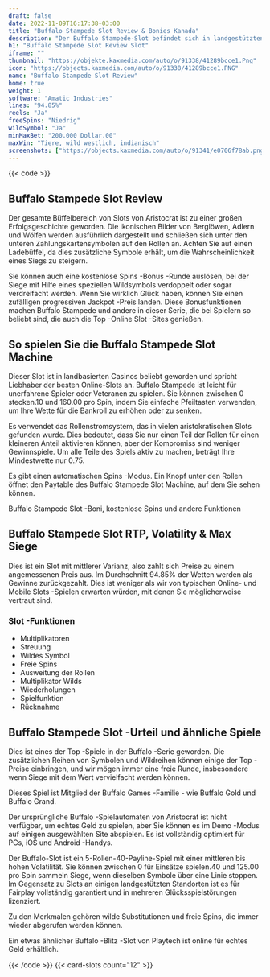 ```yaml
---
draft: false
date: 2022-11-09T16:17:38+03:00
title: "Buffalo Stampede Slot Review & Bonies Kanada"
description: "Der Buffalo Stampede-Slot befindet sich in landgestützten Casinos. Wir haben alle Details sowie Informationen zu einem ähnlichen Slot, den Sie online und auf Handys für echtes Geld spielen können."
h1: "Buffalo Stampede Slot Review Slot"
iframe: ""
thumbnail: "https://objekte.kaxmedia.com/auto/o/91338/41289bcce1.Png"
icon: "https://objects.kaxmedia.com/auto/o/91338/41289bcce1.PNG"
name: "Buffalo Stampede Slot Review"
home: true
weight: 1
software: "Amatic Industries"
lines: "94.85%"
reels: "Ja"
freeSpins: "Niedrig"
wildSymbol: "Ja"
minMaxBet: "200.000 Dollar.00"
maxWin: "Tiere, wild westlich, indianisch"
screenshots: ["https://objects.kaxmedia.com/auto/o/91341/e0706f78ab.png"]
---
```


{{< code >}}<h2>Buffalo Stampede Slot Review</h2><p>Der gesamte Büffelbereich von Slots von Aristocrat ist zu einer großen Erfolgsgeschichte geworden. Die ikonischen Bilder von Berglöwen, Adlern und Wölfen werden ausführlich dargestellt und schließen sich unter den unteren Zahlungskartensymbolen auf den Rollen an. Achten Sie auf einen Ladebüffel, da dies zusätzliche Symbole erhält, um die Wahrscheinlichkeit eines Siegs zu steigern.</p><p>Sie können auch eine kostenlose Spins -Bonus -Runde auslösen, bei der Siege mit Hilfe eines speziellen Wildsymbols verdoppelt oder sogar verdreifacht werden. Wenn Sie wirklich Glück haben, können Sie einen zufälligen progressiven Jackpot -Preis landen. Diese Bonusfunktionen machen Buffalo Stampede und andere in dieser Serie, die bei Spielern so beliebt sind, die auch die Top -Online Slot -Sites genießen.</p><h2>So spielen Sie die Buffalo Stampede Slot Machine</h2><p> Dieser Slot ist in landbasierten Casinos beliebt geworden und spricht Liebhaber der besten Online-Slots an. Buffalo Stampede ist leicht für unerfahrene Spieler oder Veteranen zu spielen. Sie können zwischen 0 stecken.10 und 160.00 pro Spin, indem Sie einfache Pfeiltasten verwenden, um Ihre Wette für die Bankroll zu erhöhen oder zu senken.</p><p>Es verwendet das Rollenstromsystem, das in vielen aristokratischen Slots gefunden wurde. Dies bedeutet, dass Sie nur einen Teil der Rollen für einen kleineren Anteil aktivieren können, aber der Kompromiss sind weniger Gewinnspiele. Um alle Teile des Spiels aktiv zu machen, beträgt Ihre Mindestwette nur 0.75.</p><p>Es gibt einen automatischen Spins -Modus. Ein Knopf unter den Rollen öffnet den Paytable des Buffalo Stampede Slot Machine, auf dem Sie sehen können.</p><p>Buffalo Stampede Slot -Boni, kostenlose Spins und andere Funktionen</p><h2>Buffalo Stampede Slot RTP, Volatility & Max Siege</h2><p>Dies ist ein Slot mit mittlerer Varianz, also zahlt sich Preise zu einem angemessenen Preis aus. Im Durchschnitt 94.85% der Wetten werden als Gewinne zurückgezahlt. Dies ist weniger als wir von typischen Online- und Mobile Slots -Spielen erwarten würden, mit denen Sie möglicherweise vertraut sind.</p><h3>
Slot -Funktionen</h3><ul>
<li></span>
Multiplikatoren</li>
<li></span>
Streuung</li>
<li></span>
Wildes Symbol</li>
<li></span>
Freie Spins</li>
<li></span>
Ausweitung der Rollen</li>
<li></span>
Multiplikator Wilds</li>
<li></span>
Wiederholungen</li>
<li></span>
Spielfunktion</li>
<li></span>
Rücknahme</li></ul><h2>Buffalo Stampede Slot -Urteil und ähnliche Spiele</h2><p>Dies ist eines der Top -Spiele in der Buffalo -Serie geworden. Die zusätzlichen Reihen von Symbolen und Wildreihen können einige der Top -Preise einbringen, und wir mögen immer eine freie Runde, insbesondere wenn Siege mit dem Wert vervielfacht werden können.</p><p>Dieses Spiel ist Mitglied der Buffalo Games -Familie - wie Buffalo Gold und Buffalo Grand.</p><p> Der ursprüngliche Buffalo -Spielautomaten von Aristocrat ist nicht verfügbar, um echtes Geld zu spielen, aber Sie können es im Demo -Modus auf einigen ausgewählten Site abspielen. Es ist vollständig optimiert für PCs, iOS und Android -Handys.</p><p>Der Buffalo-Slot ist ein 5-Rollen-40-Payline-Spiel mit einer mittleren bis hohen Volatilität. Sie können zwischen 0 für Einsätze spielen.40 und 125.00 pro Spin sammeln Siege, wenn dieselben Symbole über eine Linie stoppen. Im Gegensatz zu Slots an einigen landgestützten Standorten ist es für Fairplay vollständig garantiert und in mehreren Glücksspielstörungen lizenziert.</p><p>Zu den Merkmalen gehören wilde Substitutionen und freie Spins, die immer wieder abgerufen werden können.</p><p> Ein etwas ähnlicher Buffalo -Blitz -Slot von Playtech ist online für echtes Geld erhältlich.</p>{{< /code >}}
 {{< card-slots count="12" >}}